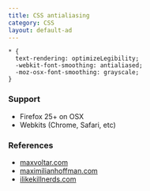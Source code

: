 ```yaml
---
title: CSS antialiasing
category: CSS
layout: default-ad
---
```


    * {
      text-rendering: optimizeLegibility;
      -webkit-font-smoothing: antialiased;
      -moz-osx-font-smoothing: grayscale;
    }

### Support

 * Firefox 25+ on OSX
 * Webkits (Chrome, Safari, etc)

### References

 * [maxvoltar.com](http://maxvoltar.com/archive/-webkit-font-smoothing)
 * [maximilianhoffman.com](http://maximilianhoffmann.com/posts/better-font-rendering-on-osx)
 * [ilikekillnerds.com](http://ilikekillnerds.com/2010/12/a-solution-to-stop-font-face-fonts-looking-bold-on-mac-browsers/)
